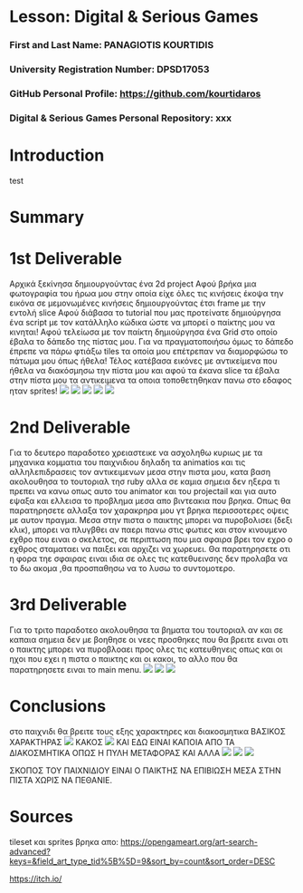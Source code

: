 # Lesson: Digital & Serious Games

### First and Last Name: PANAGIOTIS KOURTIDIS
### University Registration Number: DPSD17053
### GitHub Personal Profile: https://github.com/kourtidaros
### Digital & Serious Games Personal Repository: xxx

# Introduction

test

# Summary


# 1st Deliverable
Αρχικά ξεκίνησα δημιουργούντας ένα 2d project 
Αφού βρήκα μια φωτογραφία του ήρωα μου στην οποία είχε όλες τις κινήσεις έκοψα την εικόνα σε μεμονωμένες κινήσεις δημιουργούντας έτσι frame με την εντολή slice 
Αφού διάβασα το tutorial που μας  προτείνατε δημιούργησα ένα script με τον κατάλληλο κώδικα ώστε να μπορεί ο παίκτης μου να κινηται!
Αφού τελείωσα με τον παίκτη δημιούργησα ένα Grid στο οποίο έβαλα το δάπεδο της πίστας μου. Για να πραγματοποιήσω όμως το δάπεδο έπρεπε να πάρω φτιάξω tiles τα οποία μου επέτρεπαν να διαμορφώσω το πάτωμα μου όπως ήθελα!
Τέλος κατέβασα εικόνες με αντικείμενα που ήθελα να διακόσμησω την πίστα μου και αφού τα έκανα slice τα έβαλα στην πίστα μου τα αντικειμενα τα οποια τοποθετηθηκαν πανω στο εδαφος ηταν sprites!
![](Screenshot%20(6).png)
![](Screenshot%20(7).png)
![](Screenshot%20(8).png)
![](Screenshot%20(9).png)
![](Screenshot%20(10).png)

# 2nd Deliverable
Για το δευτερο παραδοτεο χρειαστεικε να ασχοληθω κυριως με τα μηχανικα κομματια του παιχνιδιου δηλαδη τα animatios και τις αλληλεπιδρασεις τον αντικειμενων μεσα στην πιστα μου, κατα βαση ακολουθησα το τουτοριαλ τησ ruby αλλα σε καμια σημεια δεν ηξερα τι πρεπει να κανω οπως αυτο του animator και του projectail  και για αυτο εψαξα και ελλεισα το προβλημα μεσα απο βιντεακια που βρηκα. Οπως θα παρατηρησετε αλλαξα τον χαρακρηρα μου γτ βρηκα περισσοτερες οψεις με αυτον πραγμα. Μεσα στην πιστα ο παικτης μπορει να πυροβολισει (δεξι κλικ), μπορει να πλυγβθει αν παερι πανω στις φωτιες και στον κινουμενο εχθρο που ειναι ο σκελετος, σε περιπτωση που μια σφαιρα βρει τον εχρο ο εχθρος σταματαει να παιξει και αρχιζει να χωρευει. Θα παρατηρησετε οτι η φορα τηε σφαιρας ειναι ιδια σε ολες τις κατεθυεινσης δεν προλαβα να το δω ακομα ,θα προσπαθησω να το λυσω το συντομοτερο.
 

# 3rd Deliverable 
Για το τριτο παραδοτεο ακολουθησα τα βηματα του τουτοριαλ αν και σε καπαια σημεια δεν με βοηθησε οι νεες προσθηκες που θα βρειτε ειναι οτι ο παικτης μπορει να πυροβλοαει προς ολες τις κατευθηνεις οπως και οι ηχοι που εχει η πιστα ο παικτης και οι κακοι, το αλλο που θα παρατηρησετε ειναι το main menu.
![](Screenshot%20(11).png)
![](Screenshot%20(12).png)
![](Screenshot%20(13).png)

# Conclusions
στο παιχνιδι θα βρειτε τους εξης χαρακτηρες και διακοσμητικα
ΒΑΣΙΚΟΣ ΧΑΡΑΚΤΗΡΑΣ
![](AncientSkeletonDownAttack03.png)
ΚΑΚΟΣ 
![](SkeletonWithBowDownJump.png)
ΚΑΙ ΕΔΩ ΕΙΝΑΙ ΚΑΠΟΙΑ ΑΠΟ ΤΑ ΔΙΑΚΟΣΜΗΤΙΚΑ ΟΠΩΣ Η ΠΥΛΗ ΜΕΤΑΦΟΡΑΣ ΚΑΙ ΑΛΛΑ
![](Portal001%20Sprite%20Sheet.png)
![](Adding-transparent.png)
![](32x32-bat-sprite.png)

ΣΚΟΠΟΣ ΤΟΥ ΠΑΙΧΝΙΔΙΟΥ ΕΙΝΑΙ Ο ΠΑΙΚΤΗΣ ΝΑ ΕΠΙΒΙΩΣΗ ΜΕΣΑ ΣΤΗΝ ΠΙΣΤΑ ΧΩΡΙΣ ΝΑ ΠΕΘΑΝΙΕ.

# Sources
tileset και sprites βρηκα απο:
https://opengameart.org/art-search-advanced?keys=&field_art_type_tid%5B%5D=9&sort_by=count&sort_order=DESC



https://itch.io/

